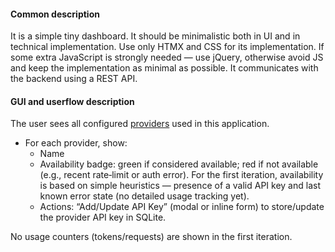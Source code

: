 #### Common description
It is a simple tiny dashboard. It should be minimalistic both in UI and in technical implementation. Use only HTMX and CSS for its implementation. If some extra JavaScript is strongly needed — use jQuery, otherwise avoid JS and keep the implementation as minimal as possible.
It communicates with the backend using a REST API.

#### GUI and userflow description
The user sees all configured [providers](../supported_providers.md) used in this application.
- For each provider, show:
  - Name
  - Availability badge: green if considered available; red if not available (e.g., recent rate‑limit or auth error). For the first iteration, availability is based on simple heuristics — presence of a valid API key and last known error state (no detailed usage tracking yet).
  - Actions: “Add/Update API Key” (modal or inline form) to store/update the provider API key in SQLite.

No usage counters (tokens/requests) are shown in the first iteration.
